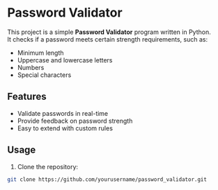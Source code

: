 # Password Validator

This project is a simple **Password Validator** program written in Python.  
It checks if a password meets certain strength requirements, such as:
- Minimum length
- Uppercase and lowercase letters
- Numbers
- Special characters

## Features
- Validate passwords in real-time
- Provide feedback on password strength
- Easy to extend with custom rules

## Usage
1. Clone the repository:
```bash
git clone https://github.com/yourusername/password_validator.git
